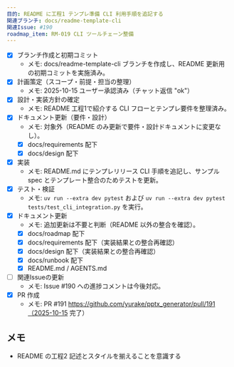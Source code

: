 ```yaml
---
目的: README に工程1 テンプレ準備 CLI 利用手順を追記する
関連ブランチ: docs/readme-template-cli
関連Issue: #190
roadmap_item: RM-019 CLI ツールチェーン整備
---
```


- [x] ブランチ作成と初期コミット
  - メモ: docs/readme-template-cli ブランチを作成し、README 更新用の初期コミットを実施済み。
- [x] 計画策定（スコープ・前提・担当の整理）
  - メモ: 2025-10-15 ユーザー承認済み（チャット返信 "ok"）
- [x] 設計・実装方針の確定
  - メモ: README 工程1で紹介する CLI フローとテンプレ要件を整理済み。
- [x] ドキュメント更新（要件・設計）
  - メモ: 対象外（README のみ更新で要件・設計ドキュメントに変更なし）。
  - [x] docs/requirements 配下
  - [x] docs/design 配下
- [x] 実装
  - メモ: README.md にテンプレリリース CLI 手順を追記し、サンプル spec とテンプレート整合のためテストを更新。
- [x] テスト・検証
  - メモ: `uv run --extra dev pytest` および `uv run --extra dev pytest tests/test_cli_integration.py` を実行。
- [x] ドキュメント更新
  - メモ: 追加更新は不要と判断（README 以外の整合を確認）。
  - [x] docs/roadmap 配下
  - [x] docs/requirements 配下（実装結果との整合再確認）
  - [x] docs/design 配下（実装結果との整合再確認）
  - [x] docs/runbook 配下
  - [x] README.md / AGENTS.md
- [ ] 関連Issueの更新
  - メモ: Issue #190 への進捗コメントは今後対応。
- [x] PR 作成
  - メモ: PR #191 https://github.com/yurake/pptx_generator/pull/191（2025-10-15 完了）

## メモ
- README の工程2 記述とスタイルを揃えることを意識する
